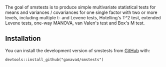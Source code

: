 The goal of smstests is to produce simple multivariate statistical tests for means and variances / covariances for one single factor with two or more levels, including multiple t- and Levene tests, Hotelling's T^2 test, extended Levene tests, one-way MANOVA, van Valen's test and Box's M test.

## Installation

You can install the development version of smstests from [GitHub](https://github.com) with:

```{r}
devtools::install_github("ganava4/smstests")
```
